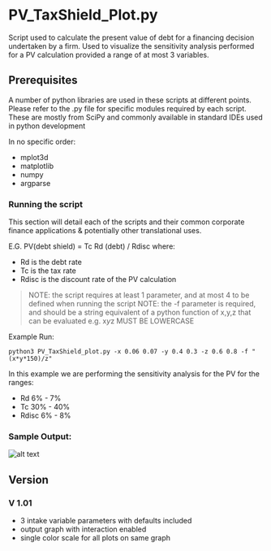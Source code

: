 # PV_TaxShield_Plot.py

Script used to calculate the present value of debt for a financing decision undertaken by a firm. Used to visualize the sensitivity analysis performed for a PV calculation provided a range of at most 3 variables.

## Prerequisites

A number of python libraries are used in these scripts at different points. Please refer to the .py file for specific modules required by each script.
These are mostly from SciPy and commonly available in standard IDEs used in python development

In no specific order:
  + mplot3d
  + matplotlib
  + numpy
  + argparse


### Running the script

This section will detail each of the scripts and their common corporate finance applications & potentially other translational uses.



E.G.   PV(debt shield) = Tc Rd (debt) / Rdisc   where:
  - Rd      is the debt rate
  - Tc      is the tax rate
  - Rdisc   is the discount rate of the PV calculation

  > NOTE: the script requires at least 1 parameter, and at most 4 to be defined when running the script
  > NOTE: the -f parameter is required, and should be a string equivalent of a python function of x,y,z that can be evaluated e.g. x*y*z  MUST BE LOWERCASE

Example Run:
```
python3 PV_TaxShield_plot.py -x 0.06 0.07 -y 0.4 0.3 -z 0.6 0.8 -f "(x*y*150)/z"
```

In this example we are performing the sensitivity analysis for the PV for the ranges:
- Rd      6% - 7%
- Tc      30% - 40%
- Rdisc   6% - 8%



### Sample Output:
![alt text](https://raw.githubusercontent.com/morendav/Corporate_Finance/master/PV_TaxShield/samples/PV_CorpTaxShield.png)


## Version

### V 1.01
  + 3 intake variable parameters with defaults included
  + output graph with interaction enabled
  + single color scale for all plots on same graph
